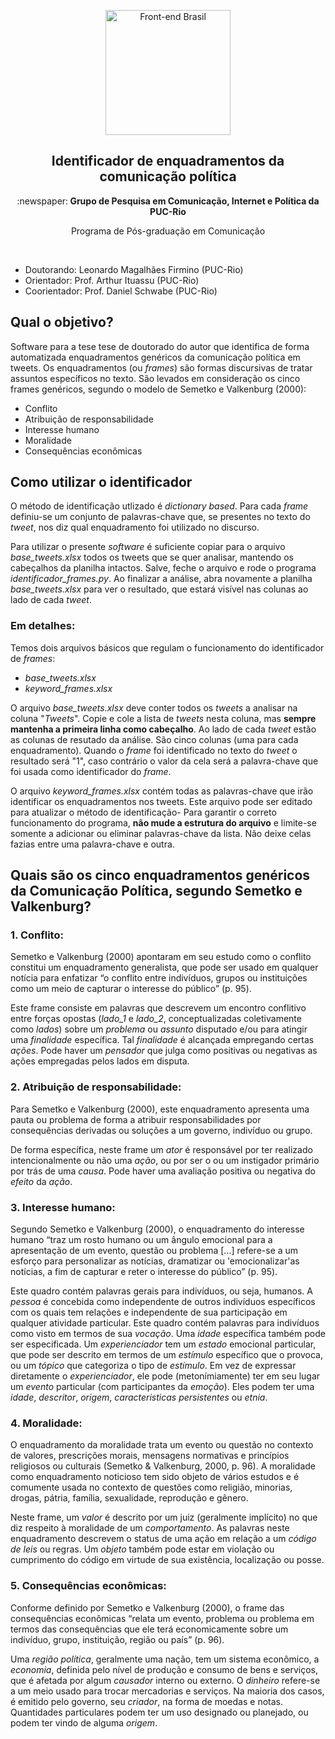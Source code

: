 <p align="center">
<img src="https://static.wixstatic.com/media/ade03f_47f0c9f925a34da58dcb9d53bda330f5~mv2.jpg/v1/fill/w_296,h_130,al_c,lg_1,q_80/ade03f_47f0c9f925a34da58dcb9d53bda330f5~mv2.webp" width="200" alt="Front-end Brasil">
</p>
<h2 align="center">Identificador de enquadramentos da comunicação política</h2>
<p align="center">:newspaper:<b> Grupo de Pesquisa em Comunicação, Internet e Política da PUC-Rio</b></p>
<p align="center">Programa de Pós-graduação em Comunicação</p>
<br>

- Doutorando: Leonardo Magalhães Firmino (PUC-Rio)
- Orientador: Prof. Arthur Ituassu (PUC-Rio)
- Coorientador: Prof. Daniel Schwabe (PUC-Rio)

## Qual o objetivo?
Software para a tese tese de doutorado do autor que identifica de forma automatizada enquadramentos genéricos da comunicação política em tweets. Os enquadramentos (ou _frames_) são formas discursivas de tratar assuntos específicos no texto. São levados em consideração os cinco frames genéricos, segundo o modelo de Semetko e Valkenburg (2000):
- Conflito
- Atribuição de responsabilidade
- Interesse humano
- Moralidade
- Consequências econômicas

## Como utilizar o identificador
O método de identificação utlizado é _dictionary based_. Para cada _frame_ definiu-se um conjunto de palavras-chave que, se presentes no texto do _tweet_, nos diz qual enquadramento foi utilizado no discurso. 

Para utilizar o presente _software_ é suficiente copiar para o arquivo _base_tweets.xlsx_ todos os tweets que se quer analisar, mantendo os cabeçalhos da planilha intactos. Salve, feche o arquivo e rode o programa _identificador_frames.py_. Ao finalizar a análise, abra novamente a planilha _base_tweets.xlsx_ para ver o resultado, que estará visível nas colunas ao lado de cada _tweet_.

### Em detalhes:
Temos dois arquivos básicos que regulam o funcionamento do identificador de _frames_: 

- _base_tweets.xlsx_
- _keyword_frames.xlsx_

O arquivo _base_tweets.xlsx_ deve conter todos os _tweets_ a analisar na coluna "_Tweets_". Copie e cole a lista de _tweets_ nesta coluna, mas **sempre mantenha a primeira linha como cabeçalho**. Ao lado de cada _tweet_ estão as colunas de resutado da análise. São cinco colunas (uma para cada enquadramento). Quando o _frame_ foi identificado no texto do _tweet_ o resultado será "1", caso contrário o valor da cela será a palavra-chave que foi usada como identificador do _frame_.

O arquivo _keyword_frames.xlsx_ contém todas as palavras-chave que irão identificar os enquadramentos nos tweets. Este arquivo pode ser editado para atualizar o método de identificação- Para garantir o correto funcionamento do programa, **não mude a estrutura do arquivo** e limite-se somente a adicionar ou eliminar palavras-chave da lista. Não deixe celas fazias entre uma palavra-chave e outra.

## Quais são os cinco enquadramentos genéricos da Comunicação Política, segundo Semetko e Valkenburg?

### 1. Conflito: 
Semetko e Valkenburg (2000) apontaram em seu estudo como o conflito constitui um enquadramento generalista, que pode ser usado em qualquer notícia para enfatizar “o conflito entre indivíduos, grupos ou instituições como um meio de capturar o interesse do público” (p. 95).

Este frame consiste em palavras que descrevem um encontro conflitivo entre forças opostas (_lado_1_ e _lado_2_, conceptualizadas coletivamente como _lados_) sobre um _problema_ ou _assunto_ disputado e/ou para atingir uma _finalidade_ específica. Tal _finalidade_ é alcançada empregando certas _ações_. Pode haver um _pensador_ que julga como positivas ou negativas as ações empregadas pelos lados em disputa.

### 2. Atribuição de responsabilidade: 
Para Semetko e Valkenburg (2000), este enquadramento apresenta uma pauta ou problema de forma a atribuir responsabilidades por consequências derivadas ou soluções a um governo, indivíduo ou grupo.

De forma específica, neste frame um _ator_ é responsável por ter realizado intencionalmente ou não uma _ação_, ou por ser o ou um instigador primário por trás de uma _causa_. Pode haver uma avaliação positiva ou negativa do _efeito_ da _ação_.

### 3. Interesse humano:
Segundo Semetko e Valkenburg (2000), o enquadramento do interesse humano “traz um rosto humano ou um ângulo emocional para a apresentação de um evento, questão ou problema […] refere-se a um esforço para personalizar as notícias, dramatizar ou 'emocionalizar'as notícias, a fim de capturar e reter o interesse do público” (p. 95).

Este quadro contém palavras gerais para indivíduos, ou seja, humanos. A _pessoa_ é concebida como independente de outros indivíduos específicos com os quais tem relações e independente de sua participação em qualquer atividade particular. Este quadro contém palavras para indivíduos como visto em termos de sua _vocação_. Uma _idade_ específica também pode ser especificada. Um _experienciador_ tem um _estado_ emocional particular, que pode ser descrito em termos de um _estímulo_ específico que o provoca, ou um _tópico_ que categoriza o tipo de _estímulo_. Em vez de expressar diretamente o _experienciador_, ele pode (metonímiamente) ter em seu lugar um _evento_ particular (com participantes da _emoção_). Eles podem ter uma _idade_, _descritor_, _origem_, _caracteristicas persistentes_ ou _etnia_.

### 4. Moralidade:
O enquadramento da moralidade trata um evento ou questão no contexto de valores, prescrições morais, mensagens normativas e princípios religiosos ou culturais (Semetko & Valkenburg, 2000, p. 96). A moralidade como enquadramento noticioso tem sido objeto de vários estudos e é comumente usada no contexto de questões como religião, minorias, drogas, pátria, família, sexualidade, reprodução e gênero.

Neste frame, um _valor_ é descrito por um juiz (geralmente implícito) no que diz respeito à moralidade de um _comportamento_. As palavras neste enquadramento descrevem o status de uma ação em relação a um _código de leis_ ou regras. Um _objeto_ também pode estar em violação ou cumprimento do código em virtude de sua existência, localização ou posse.

### 5. Consequências econômicas: 
Conforme definido por Semetko e Valkenburg (2000), o frame das consequências econômicas “relata um evento, problema ou problema em termos das consequências que ele terá economicamente sobre um indivíduo, grupo, instituição, região ou país” (p. 96).

Uma _região política_, geralmente uma nação, tem um sistema econômico, a _economia_, definida pelo nível de produção e consumo de bens e serviços, que é afetada por algum _causador_ interno ou externo. O _dinheiro_ refere-se a um meio usado para trocar mercadorias e serviços. Na maioria dos casos, é emitido pelo governo, seu _criador_, na forma de moedas e notas. Quantidades particulares podem ter um uso designado ou planejado, ou podem ter vindo de alguma _origem_.
